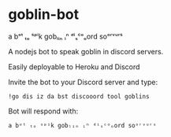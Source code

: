 # goblin-bot
a bᵒᵗ ₜₒ ˢᵖⁱk gobₗᵢₙ ᵢⁿ ᵈⁱₛᶜᵒₒord soᵒʳᵛᵘʳˢ

A nodejs bot to speak goblin in discord servers.

Easily deployable to Heroku and Discord

Invite the bot to your Discord server and type:

```text
!go dis iz da bst discooord tool goblins
```

Bot will respond with:

```
a bᵒᵗ ₜₒ ˢᵖⁱk gobₗᵢₙ ᵢⁿ ᵈⁱₛᶜᵒₒord soᵒʳᵛᵘʳˢ
```
